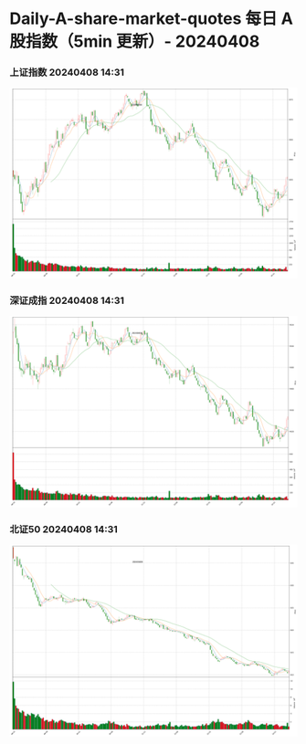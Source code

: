
# Daily-A-share-market-quotes 每日 A 股指数（5min 更新）- 20240408

### 上证指数 20240408 14:31
![](./fig/2024/4/20240408-sh000001.png)

### 深证成指 20240408 14:31
![](./fig/2024/4/20240408-sz399001.png)

### 北证50 20240408 14:31
![](./fig/2024/4/20240408-bj899050.png)
